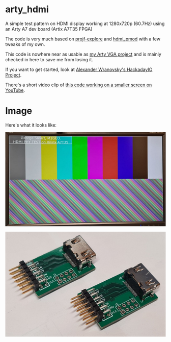# arty_hdmi
A simple test pattern on HDMI display working at 1280x720p (60.7Hz) using an Arty A7 dev board (Artix A7T35 FPGA)

The code is very much based on [projf-explore](https://github.com/projf/projf-explore) and [hdmi_pmod](https://github.com/adwranovsky/hdmi_pmod) with a few tweaks of my own.

This code is nowhere near as usable as [my Arty VGA project](https://github.com/m1geo/arty_vga/) and is mainly checked in here to save me from losing it.

If you want to get started, look at [Alexander Wranovsky's HackadayIO Project](https://hackaday.io/project/176327-hdmi-pmod).

There's a short video clip of [this code working on a smaller screen on YouTube](https://www.youtube.com/watch?v=4Dw39MIA44w).

# Image
Here's what it looks like:

![HDMI screen showing the output from this project](https://raw.githubusercontent.com/m1geo/arty_hdmi/main/images/screen.jpg "HDMI screen showing the output from this project")

![HDMI/PMOD boards by adwranovsky](https://raw.githubusercontent.com/m1geo/arty_hdmi/main/images/hdmi_pmod_pcb.jpg "HDMI/PMOD boards by adwranovsky")